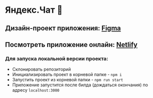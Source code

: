 # Яндекс.Чат 💬

## Дизайн-проект приложения: [Figma](https://www.figma.com/file/X0G01rvd99aNa4b87C2Pkx/%D0%A7%D0%B0%D1%82?t=vAuBwxf7OpYfVMfb-6)

## Посмотреть приложение онлайн: [Netlify](https://gleeful-klepon-1a7b09.netlify.app/)

### Для запуска локальной версии проекта:
- Склонировать репозиторий
- Инициализировать проект в корневой папке - `npm i`
- Запустить проект из корневой папки - `npm run start`
- Приложение запустится после билда (дождаться окончания) по адресу `localhost:3000`
